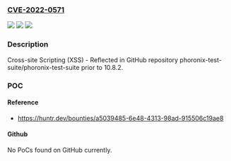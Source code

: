 ### [CVE-2022-0571](https://cve.mitre.org/cgi-bin/cvename.cgi?name=CVE-2022-0571)
![](https://img.shields.io/static/v1?label=Product&message=phoronix-test-suite%2Fphoronix-test-suite&color=blue)
![](https://img.shields.io/static/v1?label=Version&message=n%2Fa&color=blue)
![](https://img.shields.io/static/v1?label=Vulnerability&message=CWE-79%20Improper%20Neutralization%20of%20Input%20During%20Web%20Page%20Generation%20('Cross-site%20Scripting')&color=brighgreen)

### Description

Cross-site Scripting (XSS) - Reflected in GitHub repository phoronix-test-suite/phoronix-test-suite prior to 10.8.2.

### POC

#### Reference
- https://huntr.dev/bounties/a5039485-6e48-4313-98ad-915506c19ae8

#### Github
No PoCs found on GitHub currently.

